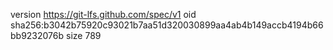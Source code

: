 version https://git-lfs.github.com/spec/v1
oid sha256:b3042b75920c93021b7aa51d320030899aa4ab4b149accb4194b66bb9232076b
size 789
